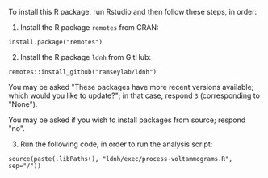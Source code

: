 To install this R package, run Rstudio and then follow these steps, in order:

1. Install the R package `remotes` from CRAN:

```install.package("remotes")```

2. Install the R package `ldnh` from GitHub:

```remotes::install_github("ramseylab/ldnh")```

You may be asked "These packages have more recent versions
available; which would you like to update?"; in that case,
respond `3` (corresponding to "None").

You may be asked if you wish to install packages from source; respond "no".

3. Run the following code, in order to run the analysis script:

```source(paste(.libPaths(), "ldnh/exec/process-voltammograms.R", sep="/"))```


